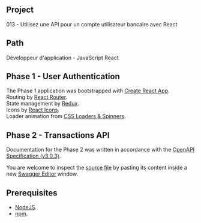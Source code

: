 ## Project
013 - Utilisez une API pour un compte utilisateur bancaire avec React

## Path 
Développeur d'application - JavaScript React

## Phase 1 - User Authentication
The Phase 1 application was bootstrapped with [Create React App](https://github.com/facebook/create-react-app).\
Routing by [React Router](https://reactrouter.com/en/main).\
State management by [Redux](https://redux.js.org/).\
Icons by [React Icons](https://react-icons.github.io/react-icons).\
Loader animation from [CSS Loaders & Spinners](https://cssloaders.github.io/).

## Phase 2 - Transactions API
Documentation for the Phase 2 was written in accordance with the [OpenAPI Specification (v3.0.3)](https://swagger.io/specification/).

You are welcome to inspect the [source file](https://github.com/kidereo/oc-p013-frontend/blob/master/api-transaction-module.yaml) by pasting its content inside a new [Swagger Editor](https://editor-next.swagger.io/) window. 

## Prerequisites
- [NodeJS](https://nodejs.org/en/).
- [npm](https://www.npmjs.com/).
